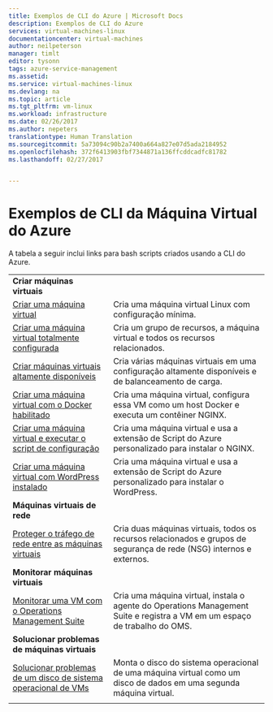 ```yaml
---
title: Exemplos de CLI do Azure | Microsoft Docs
description: Exemplos de CLI do Azure
services: virtual-machines-linux
documentationcenter: virtual-machines
author: neilpeterson
manager: timlt
editor: tysonn
tags: azure-service-management
ms.assetid: 
ms.service: virtual-machines-linux
ms.devlang: na
ms.topic: article
ms.tgt_pltfrm: vm-linux
ms.workload: infrastructure
ms.date: 02/26/2017
ms.author: nepeters
translationtype: Human Translation
ms.sourcegitcommit: 5a73094c90b2a7400a664a827e07d5ada2184952
ms.openlocfilehash: 372f6413903fbf7344871a136ffcddcadfc81782
ms.lasthandoff: 02/27/2017


---
```

# <a name="azure-virtual-machine-cli-samples"></a>Exemplos de CLI da Máquina Virtual do Azure

A tabela a seguir inclui links para bash scripts criados usando a CLI do Azure.

| | |
|---|---|
|**Criar máquinas virtuais**||
| [Criar uma máquina virtual](./scripts/virtual-machines-linux-cli-sample-create-vm-quick-create.md?toc=%2fazure%2fvirtual-machines%2flinux%2ftoc.json) | Cria uma máquina virtual Linux com configuração mínima. |
| [Criar uma máquina virtual totalmente configurada](./scripts/virtual-machines-linux-cli-sample-create-vm.md?toc=%2fazure%2fvirtual-machines%2flinux%2ftoc.json) | Cria um grupo de recursos, a máquina virtual e todos os recursos relacionados.|
| [Criar máquinas virtuais altamente disponíveis](./scripts/virtual-machines-linux-cli-sample-nlb.md?toc=%2fazure%2fvirtual-machines%2flinux%2ftoc.json) | Cria várias máquinas virtuais em uma configuração altamente disponíveis e de balanceamento de carga. |
| [Criar uma máquina virtual com o Docker habilitado](./scripts/virtual-machines-linux-cli-sample-create-docker-host.md?toc=%2fazure%2fvirtual-machines%2flinux%2ftoc.json) | Cria uma máquina virtual, configura essa VM como um host Docker e executa um contêiner NGINX. |
| [Criar uma máquina virtual e executar o script de configuração](./scripts/virtual-machines-linux-cli-sample-create-vm-nginx.md?toc=%2fazure%2fvirtual-machines%2flinux%2ftoc.json) | Cria uma máquina virtual e usa a extensão de Script do Azure personalizado para instalar o NGINX. |
| [Criar uma máquina virtual com WordPress instalado](./scripts/virtual-machines-linux-cli-sample-create-vm-wordpress.md?toc=%2fazure%2fvirtual-machines%2flinux%2ftoc.json) | Cria uma máquina virtual e usa a extensão de Script do Azure personalizado para instalar o WordPress. |
|**Máquinas virtuais de rede**||
| [Proteger o tráfego de rede entre as máquinas virtuais](./scripts/virtual-machines-linux-cli-sample-create-vm-nsg.md?toc=%2fazure%2fvirtual-machines%2flinux%2ftoc.json) | Cria duas máquinas virtuais, todos os recursos relacionados e grupos de segurança de rede (NSG) internos e externos. |
|**Monitorar máquinas virtuais**||
| [Monitorar uma VM com o Operations Management Suite](./scripts/virtual-machines-linux-cli-sample-create-vm-oms.md?toc=%2fazure%2fvirtual-machines%2flinux%2ftoc.json) | Cria uma máquina virtual, instala o agente do Operations Management Suite e registra a VM em um espaço de trabalho do OMS.  |
|**Solucionar problemas de máquinas virtuais**||
| [Solucionar problemas de um disco de sistema operacional de VMs](./scripts/virtual-machines-linux-cli-sample-mount-os-disk.md?toc=%2fazure%2fvirtual-machines%2flinux%2ftoc.json) | Monta o disco do sistema operacional de uma máquina virtual como um disco de dados em uma segunda máquina virtual. |
| | |

